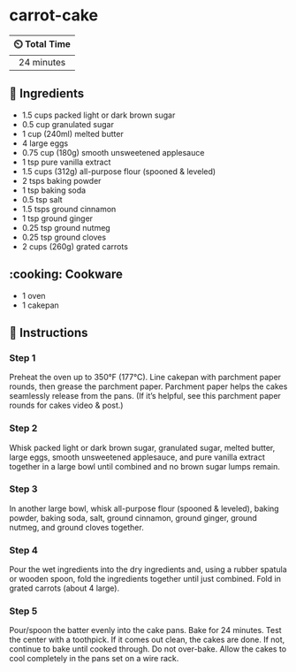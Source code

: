 # carrot-cake

| :timer_clock: Total Time |
|:-----------------------: |
| 24 minutes |

## :salt: Ingredients

- 1.5 cups packed light or dark brown sugar
- 0.5 cup granulated sugar
- 1 cup (240ml) melted butter
- 4 large eggs
- 0.75 cup (180g) smooth unsweetened applesauce
- 1 tsp pure vanilla extract
- 1.5 cups (312g) all-purpose flour (spooned & leveled)
- 2 tsps baking powder
- 1 tsp baking soda
- 0.5 tsp salt
- 1.5 tsps ground cinnamon
- 1 tsp ground ginger
- 0.25 tsp ground nutmeg
- 0.25 tsp ground cloves
- 2 cups (260g) grated carrots

## :cooking: Cookware

- 1 oven
- 1 cakepan

## :pencil: Instructions

### Step 1

Preheat the oven up to 350°F (177°C). Line cakepan with parchment paper rounds, then grease the parchment paper.
Parchment paper helps the cakes seamlessly release from the pans. (If it’s helpful, see this parchment paper rounds
for cakes video & post.)

### Step 2

Whisk packed light or dark brown sugar, granulated sugar, melted butter, large eggs, smooth unsweetened applesauce, and
pure vanilla extract together in a large bowl until combined and no brown sugar lumps remain.

### Step 3

In another large bowl, whisk all-purpose flour (spooned & leveled), baking powder, baking soda, salt, ground cinnamon,
ground ginger, ground nutmeg, and ground cloves together.

### Step 4

Pour the wet ingredients into the dry ingredients and, using a rubber spatula or wooden spoon, fold the ingredients
together until just combined. Fold in grated carrots (about 4 large).

### Step 5

Pour/spoon the batter evenly into the cake pans. Bake for 24 minutes. Test the center with a toothpick. If it comes out
clean, the cakes are done. If not, continue to bake until cooked through. Do not over-bake. Allow the cakes to cool
completely in the pans set on a wire rack.
